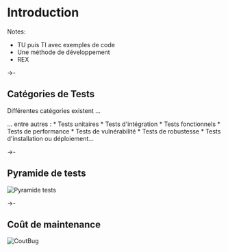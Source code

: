 # Introduction

Notes:
* TU puis TI avec exemples de code
* Une méthode de développement
* REX

->-

## Catégories de Tests

Différentes catégories existent ...

<div>
... entre autres :
* Tests unitaires <!-- .element: class="fragment highlight-green" -->
* Tests d'intégration <!-- .element: class="fragment highlight-green" -->
* Tests fonctionnels
* Tests de performance
* Tests de vulnérabilité
* Tests de robustesse
* Tests d'installation ou déploiement...
</div> <!-- .element: class="fragment" -->

->-

## Pyramide de tests

![Pyramide tests](slides/img/mike_cohn_pyramid.png) <!-- .element: style="box-shadow:5px 5px 20px grey;" -->

->-

## Coût de maintenance

![CoutBug](slides/img/applied-software-measurement.png) <!-- .element: style="box-shadow:5px 5px 20px grey;" -->


